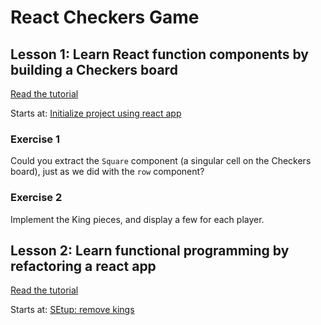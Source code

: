 # React Checkers Game

## Lesson 1: Learn React function components by building a Checkers board

[Read the tutorial](https://devindetails.com/react-function-components)

Starts at: [Initialize project using react app](https://github.com/raaaahman/react-checkers-board/tree/265e5d998fdd3c2f159bea8cda80bd4a9e4d9144)

### Exercise 1

Could you extract the `Square` component (a singular cell on the Checkers board), just as we did with the `row` component?

### Exercise 2

Implement the King pieces, and display a few for each player.

## Lesson 2: Learn functional programming by refactoring a react app

[Read the tutorial](https://devindetails.com/react-functional-programming-refactor/)

Starts at: [SEtup: remove kings](https://github.com/raaaahman/react-checkers-board/tree/fab91c790bf07b7d9c7ebb6d75a21615660d00b0)